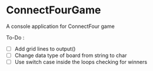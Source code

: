 # ConnectFourGame
A console application for ConnectFour game

To-Do :
- [ ] Add grid lines to output()
- [ ] Change data type of board from string to char
- [ ] Use switch case inside the loops checking for winners 
